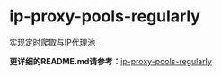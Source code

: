 # ip-proxy-pools-regularly
实现定时爬取与IP代理池

**更详细的README.md请参考：**[ip-proxy-pools-regularly](https://github.com/championheng/ip-proxy-pools-regularly/tree/master/ip%E4%BB%A3%E7%90%86%E4%B8%8E%E5%AE%9A%E7%82%B9%E7%88%AC%E5%8F%96(%E9%87%8D%E6%9E%84))
